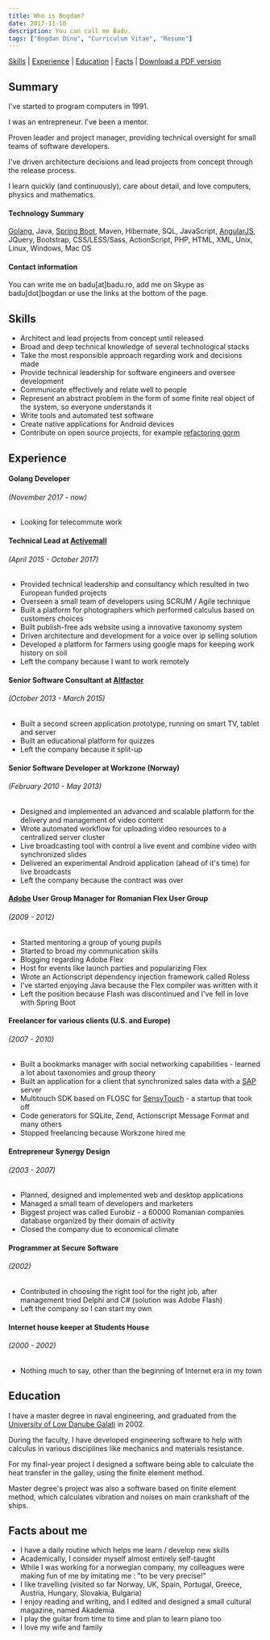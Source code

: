 ```yaml
---
title: Who is Bogdan?
date: 2017-11-10
description: You can call me Badu.
tags: ["Bogdan Dinu", "Curriculum Vitae", "Resume"]
---
```


[Skills](#skills) | [Experience](#experience) | [Education](#education) | [Facts](#facts-about-me) | [Download a PDF version](/about/badu-cv-resume.pdf)

## Summary

I've started to program computers in 1991.

I was an entrepreneur. I've been a mentor.

Proven leader and project manager, providing technical oversight for small teams of software developers.

I've driven architecture decisions and lead projects from concept through the release process.

I learn quickly (and continuously), care about detail, and love computers, physics and mathematics.

#### Technology Summary

[Golang](http://golang.org), Java, [Spring Boot](https://projects.spring.io/spring-boot), Maven, Hibernate, SQL, JavaScript, [AngularJS](https://angularjs.org), JQuery, Bootstrap, CSS/LESS/Sass, ActionScript, PHP, HTML, XML, Unix, Linux, Windows, Mac OS

#### Contact information

You can write me on badu[at]badu.ro, add me on Skype as badu[dot]bogdan or use the links at the bottom of the page.

## Skills

* Architect and lead projects from concept until released
* Broad and deep technical knowledge of several technological stacks
* Take the most responsible approach regarding work and decisions made
* Provide technical leadership for software engineers and oversee development
* Communicate effectively and relate well to people
* Represent an abstract problem in the form of some finite real object of the system, so everyone understands it
* Write tools and automated test software
* Create native applications for Android devices
* Contribute on open source projects, for example [refactoring gorm](https://github.com/badu/reGorm)

## Experience

#### Golang Developer
###### (November 2017 - now)
* Looking for telecommute work

#### Technical Lead at [Activemall](http://www.activemall.ro)
###### (April 2015 - October 2017)
* Provided technical leadership and consultancy which resulted in two European funded projects
* Overseen a small team of developers using SCRUM / Agile technique
* Built a platform for photographers which performed calculus based on customers choices
* Built publish-free ads website using a innovative taxonomy system
* Driven architecture and development for a voice over ip selling solution
* Developed a platform for farmers using google maps for keeping work history on soil
* Left the company because I want to work remotely

#### Senior Software Consultant at [Altfactor](http://www.altfactor.ro)
###### (October 2013 - March 2015)
* Built a second screen application prototype, running on smart TV, tablet and server
* Built an educational platform for quizzes
* Left the company because it split-up

#### Senior Software Developer at Workzone (Norway)
###### (February 2010 - May 2013)
* Designed and implemented an advanced and scalable platform for the delivery and management of video content
* Wrote automated workflow for uploading video resources to a centralized server cluster
* Live broadcasting tool with control a live event and combine video with synchronized slides
* Delivered an experimental Android application (ahead of it's time) for live broadcasts
* Left the company because the contract was over

#### [Adobe](http://www.adobe.com) User Group Manager for Romanian Flex User Group
###### (2009 - 2012)
* Started mentoring a group of young pupils
* Started to broad my communication skills
* Blogging regarding Adobe Flex
* Host for events like launch parties and popularizing Flex
* Wrote an Actionscript dependency injection framework called Roless
* I've started enjoying Java because the Flex compiler was written with it
* Left the position because Flash was discontinued and I've fell in love with Spring Boot

#### Freelancer for various clients (U.S. and Europe)
###### (2007 - 2010)
* Built a bookmarks manager with social networking capabilities - learned a lot about taxonomies and group theory
* Built an application for a client that synchronized sales data with a [SAP](https://www.sap.com) server
* Multitouch SDK based on FLOSC for [SensyTouch](http://www.sensytouch.ro/) - a startup that took off
* Code generators for SQLite, Zend, Actionscript Message Format and many others
* Stopped freelancing because Workzone hired me

#### Entrepreneur Synergy Design
###### (2003 - 2007)
* Planned, designed and implemented web and desktop applications
* Managed a small team of developers and marketers
* Biggest project was called Eurobiz - a 60000 Romanian companies database organized by their domain of activity
* Closed the company due to economical climate

#### Programmer at Secure Software
###### (2002)
* Contributed in choosing the right tool for the right job, after management tried Delphi and C# (solution was Adobe Flash)
* Left the company so I can start my own

#### Internet house keeper at Students House
###### (2000 - 2002)
* Nothing much to say, other than the beginning of Internet era in my town

## Education

I have a master degree in naval engineering, and graduated from the [University of Low Danube Galati](http://www.en.ugal.ro/faculties/faculty-of-naval-arhitecture) in 2002.

During the faculty, I have developed engineering software to help with calculus in various disciplines like mechanics and materials resistance.

For my final-year project I designed a software being able to calculate the heat transfer in the galley, using the finite element method.

Master degree's project was also a software based on finite element method, which calculates vibration and noises on main crankshaft of the ships.

## Facts about me
* I have a daily routine which helps me learn / develop new skills
* Academically, I consider myself almost entirely self-taught
* While I was working for a norwegian company, my colleagues were making fun of me by imitating me : "to be very precise!"
* I like travelling (visited so far Norway, UK, Spain, Portugal, Greece, Austria, Hungary, Slovakia, Bulgaria)
* I enjoy reading and writing, and I edited and designed a small cultural magazine, named Akademia
* I play the guitar from time to time and plan to learn piano too
* I love my wife and family